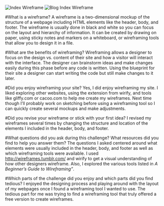 ![Index Wireframe](/imgs/wireframe-index.png)
![Blog Index Wireframe](/imgs/wireframe-blog-index.png)

#What is a wireframe?
A wireframe is a two-dimensional mockup of the structure of a webpage including HTML elements like the header, body, and footer.  The wireframe is usually done in black and white so you can focus on the layout and hierarchy of information.  It can be created by drawing on paper, using sticky notes and markers on a whiteboard, or wireframing tools that allow you to design it in a file.

#What are the benefits of wireframing?
Wireframing allows a designer to focus on the design vs. content of their site and how a visitor will interact with the interface.  The designer can brainstorm ideas and make changes easily during this phase before any code is written.  Using the blueprint for their site a designer can start writing the code but still make changes to it later.

#Did you enjoy wireframing your site?
Yes, I did enjoy wireframing my site.  I liked exploring other websites, using the extension from wirify, and tools like gliffy.com or cacoo.com to help me create my wireframes.  Next time though I’ll probably work on sketching before using a wireframing tool so I can quickly create several mockups and make adjustments.

#Did you revise your wireframe or stick with your first idea?
I revised my wireframes several times by changing the structure and location of the elements I included in the header, body, and footer.

#What questions did you ask during this challenge? What resources did you find to help you answer them?
The questions I asked centered around what elements were usually included in the header, body, and footer as well as which wireframing tools were available.   I used http://wireframes.tumblr.com/ and wirify to get a visual understanding of how other designers wireframe.  Also, I explored the various tools listed in *A Beginner’s Guide to Wireframing”*.

#Which parts of the challenge did you enjoy and which parts did you find tedious?
I enjoyed the designing process and playing around with the layout of my webpages once I found a wireframing tool I wanted to use.  The tedious part for me was trying to find a wireframing tool that truly offered a free version to create wireframes.

